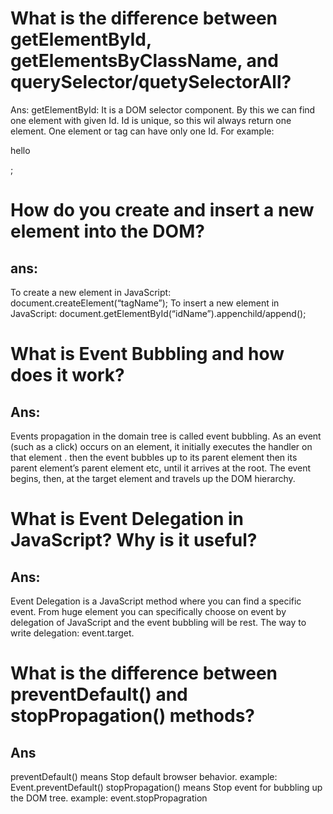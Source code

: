 # What is the difference between getElementById, getElementsByClassName, and querySelector/quetySelectorAll?
Ans: getElementById: It is a DOM selector component. By this we can find one element with given Id. Id is unique, so this wil always return  one element. One element or tag can have only one Id. 
For example: 
<p id=”title”>hello</p>;
<script> 
let title = document.getElementById(“title”);
Console.log(title);
</script>


# How do you create and insert a new element into the DOM?
## ans:
To create a new element in JavaScript: document.createElement(“tagName”);
To insert a new element in JavaScript: document.getElementById(“idName”).appenchild/append();


# What is Event Bubbling and how does it work? 
## Ans: 
Events propagation in the domain tree is called event bubbling. As an event (such as a click) occurs on an element, it initially executes the handler on that element . then the event bubbles up to its parent element then its parent element’s parent element etc, until it arrives at the root. The event begins, then, at the target element and travels up the DOM hierarchy.


# What is Event Delegation in JavaScript? Why is it useful?
## Ans: 
Event Delegation is a JavaScript method where you can find a specific event. From huge element you can specifically choose on event by delegation of JavaScript and the event bubbling will be rest.  The way to write delegation: event.target.


# What is the difference between preventDefault() and stopPropagation() methods?
## Ans 
preventDefault() means Stop default browser behavior. example: Event.preventDefault()
stopPropagation() means Stop event for bubbling up the DOM tree. example: event.stopPropagration 

